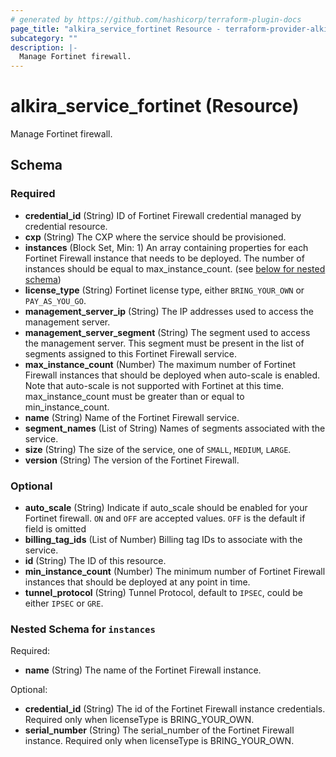 ```yaml
---
# generated by https://github.com/hashicorp/terraform-plugin-docs
page_title: "alkira_service_fortinet Resource - terraform-provider-alkira"
subcategory: ""
description: |-
  Manage Fortinet firewall.
---
```


# alkira_service_fortinet (Resource)

Manage Fortinet firewall.



<!-- schema generated by tfplugindocs -->
## Schema

### Required

- **credential_id** (String) ID of Fortinet Firewall credential managed by credential resource.
- **cxp** (String) The CXP where the service should be provisioned.
- **instances** (Block Set, Min: 1) An array containing properties for each Fortinet Firewall instance that needs to be deployed. The number of instances should be equal to max_instance_count. (see [below for nested schema](#nestedblock--instances))
- **license_type** (String) Fortinet license type, either `BRING_YOUR_OWN` or `PAY_AS_YOU_GO`.
- **management_server_ip** (String) The IP addresses used to access the management server.
- **management_server_segment** (String) The segment used to access the management server. This segment must be present in the list of segments assigned to this Fortinet Firewall service.
- **max_instance_count** (Number) The maximum number of Fortinet Firewall instances that should be deployed when auto-scale is enabled. Note that auto-scale is not supported with Fortinet at this time. max_instance_count must be greater than or equal to min_instance_count.
- **name** (String) Name of the Fortinet Firewall service.
- **segment_names** (List of String) Names of segments associated with the service.
- **size** (String) The size of the service, one of `SMALL`, `MEDIUM`, `LARGE`.
- **version** (String) The version of the Fortinet Firewall.

### Optional

- **auto_scale** (String) Indicate if auto_scale should be enabled for your Fortinet firewall. `ON` and `OFF` are accepted values. `OFF` is the default if field is omitted
- **billing_tag_ids** (List of Number) Billing tag IDs to associate with the service.
- **id** (String) The ID of this resource.
- **min_instance_count** (Number) The minimum number of Fortinet Firewall instances that should be  deployed at any point in time.
- **tunnel_protocol** (String) Tunnel Protocol, default to `IPSEC`, could be either `IPSEC` or `GRE`.

<a id="nestedblock--instances"></a>
### Nested Schema for `instances`

Required:

- **name** (String) The name of the Fortinet Firewall instance.

Optional:

- **credential_id** (String) The id of the Fortinet Firewall instance credentials. Required only when licenseType is BRING_YOUR_OWN.
- **serial_number** (String) The serial_number of the Fortinet Firewall instance. Required only when licenseType is BRING_YOUR_OWN.


